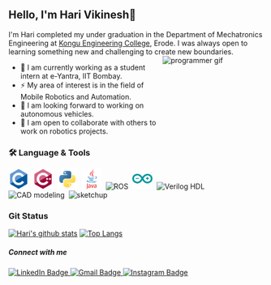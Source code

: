 ## Hello, I'm Hari Vikinesh👋

I'm Hari completed my under graduation in the Department of Mechatronics Engineering at [Kongu Engineering College](https://kongu.ac.in/), Erode. I was always open to learning something new and challenging to create new boundaries. <img src="https://komarev.com/ghpvc/?username=hari-vickey&style=flat-square&color=green" alt=""/>
<img alt="programmer gif" width="200" height="200" src="https://media.giphy.com/media/fvx95jkua5th3YeThr/giphy.gif" align="right">
- 🌱 I am currently working as a student intern at e-Yantra, IIT Bombay.
- :zap: My area of interest is in the field of Mobile Robotics and Automation.
- 🔭 I am looking forward to working on autonomous vehicles.
- 👯 I am open to collaborate with others to work on robotics projects. 

### :hammer_and_wrench: Language & Tools

<div>
  <img src="https://github.com/devicons/devicon/blob/master/icons/c/c-original.svg" title="C" alt="C" width="40" height="40"/>&nbsp
  <img src="https://github.com/devicons/devicon/blob/master/icons/cplusplus/cplusplus-original.svg" title="C++" alt="C++" width="40" height="40"/>&nbsp
  <img src="https://github.com/devicons/devicon/blob/master/icons/python/python-original.svg" title="python" alt="python" width="40" height="40"/>&nbsp
  <img src="https://github.com/devicons/devicon/blob/master/icons/java/java-original-wordmark.svg" title="Java" alt="Java" width="40" height="40"/>&nbsp;
  <img src="https://upload.wikimedia.org/wikipedia/commons/1/15/Robot_Operating_System_logo.svg" title="ROS" alt="ROS" width="40" height="40"/>&nbsp
  <img src="https://github.com/devicons/devicon/blob/master/icons/arduino/arduino-original.svg" title="Arduino" alt="arduino" width="40" height="40"/>&nbsp
  <img src="https://www.nettimelogic.com/resources/FpgaServices.png" title="Verilog HDL" alt="Verilog HDL" width="40" height="40"/>&nbsp
  <img src="https://blogs.autodesk.com/presse-center-deutschland/wp-content/uploads/sites/93/2016/08/Autodesk-logo-e1468255451527.png" title="CAD Modeling" alt="CAD modeling" width="40" height="40"/>&nbsp
  <img src="https://www.megaleechers.com/storage/SketchUp-Pro-Icon.png" title="SketchUp" alt="sketchup" width="40" height="40"/>
</div>

### Git Status
[![Hari's github stats](https://github-readme-stats.vercel.app/api?username=hari-vickey&count_private=true&show_icons=true&theme=radical&hide_rank=false&line_height=24)](https://github.com/anuraghazra/github-readme-stats) [![Top Langs](https://github-readme-stats.vercel.app/api/top-langs/?username=hari-vickey&layout=compact&theme=vision-friendly-dark&langs_count=8)](https://github.com/anuraghazra/github-readme-stats)   

##### Connect with me

<div id="badges" justify="center">
  <a href="https://www.linkedin.com/in/hari-vikinesh/">
    <img src="https://img.shields.io/badge/LinkedIn-blue?style=for-the-badge&logo=linkedin&logoColor=white" alt="LinkedIn Badge"/>
  </a>
  <a href="mailto:harivikinesh@gmail.com">
    <img src="https://img.shields.io/badge/Gmail-D14836?style=for-the-badge&logo=gmail&logoColor=white" alt="Gmail Badge"/>
  </a>
  <a href="https://www.instagram.com/_hari_vickey_/">
    <img src="https://img.shields.io/badge/Instagram-E4405F?style=for-the-badge&logo=instagram&logoColor=white" alt="Instagram Badge"/>
  </a>
</div>

